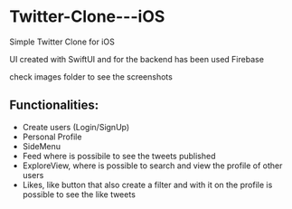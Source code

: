 # Twitter-Clone---iOS
Simple Twitter Clone for iOS

UI created with SwiftUI and for the backend has been used Firebase

check images folder to see the screenshots

## Functionalities: 
- Create users (Login/SignUp)
- Personal Profile
- SideMenu
- Feed where is possibile to see the tweets published
- ExploreView, where is possible to search and view the profile of other users
- Likes, like button that also create a filter and with it on the profile is possible to see the like tweets

